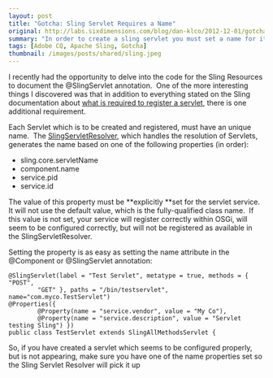 ```yaml
---
layout: post
title: "Gotcha: Sling Servlet Requires a Name"
original: http://labs.sixdimensions.com/blog/dan-klco/2012-12-01/gotcha-sling-servlet-requires-name
summary: "In order to create a sling servlet you must set a name for it - learn why"
tags: [Adobe CQ, Apache Sling, Gotcha]
thumbnail: /images/posts/shared/sling.jpeg
---
```


I recently had the opportunity to delve into the code for the Sling Resources to document the @SlingServlet annotation.&nbsp; One of the more interesting things I discovered was that in addition to everything stated on the Sling documentation about [what is required to register a servlet](http://sling.apache.org/site/servlets.html), there is one additional requirement.

Each Servlet which is to be created and registered, must have an unique name.&nbsp; The [SlingServletResolver](http://svn.apache.org/repos/asf/sling/trunk/bundles/servlets/resolver/src/main/java/org/apache/sling/servlets/resolver/internal/SlingServletResolver.java), which handles the resolution of Servlets, generates the name based on one of the following properties (in order):

*   sling.core.servletName
*   component.name
*   service.pid
*   service.id

The value of this property must be **explicitly **set for the servlet service.&nbsp; It will not use the default value, which is the fully-qualified class name.&nbsp; If this value is not set, your service will register correctly within OSGi, will seem to be configured correctly, but will not be registered as available in the SlingServletResolver.

Setting the property is as easy as setting the name attribute in the @Component or @SlingServlet annotation:

	@SlingServlet(label = "Test Servlet", metatype = true, methods = { "POST",
			"GET" }, paths = "/bin/testservlet", name="com.myco.TestServlet")
	@Properties({
			@Property(name = "service.vendor", value = "My Co"),
			@Property(name = "service.description", value = "Servlet testing Sling") })
	public class TestServlet extends SlingAllMethodsServlet {

So, if you have created a servlet which seems to be configured properly, but is not appearing, make sure you have one of the name properties set so the Sling Servlet Resolver will pick it up
